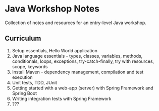 # Java Workshop Notes

Collection of notes and resources for an entry-level Java workshop.

## Curriculum

1. Setup essentials, Hello World application
2. Java language essentials - types, classes, variables, methods, conditionals, loops, exceptions, try-catch-finally, try with resources, scope, keywords
3. Install Maven - dependency management, compilation and test execution
4. Unit tests, TDD, JUnit
5. Getting started with a web-app (server) with Spring Framework and Spring Boot
6. Writing integration tests with Spring Framework
7. ???

